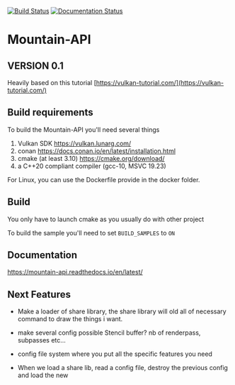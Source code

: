 [![Build Status](https://drone.aigle-grenier.ovh/api/badges/joeBlinx/Mountain-API/status.svg)](https://drone.aigle-grenier.ovh/joeBlinx/Mountain-API)
[![Documentation Status](https://readthedocs.org/projects/mountain-api/badge/?version=latest)](https://mountain-api.readthedocs.io/en/latest/?badge=latest)
# Mountain-API

## VERSION 0.1
Heavily based on this tutorial [https://vulkan-tutorial.com/](https://vulkan-tutorial.com/)

## Build requirements
To build the Mountain-API you'll need several things
1. Vulkan SDK https://vulkan.lunarg.com/
2. conan https://docs.conan.io/en/latest/installation.html
3. cmake (at least 3.10) https://cmake.org/download/
4. a C++20 compliant compiler (gcc-10, MSVC 19.23)

For Linux, you can use the Dockerfile provide in the docker folder.
## Build
You only have to launch cmake as you usually do with other project

To build the sample you'll need to set `BUILD_SAMPLES` to `ON`
## Documentation
https://mountain-api.readthedocs.io/en/latest/
## Next Features
- Make a loader of share library, the share library will old all of necessary command 
to draw the things i want.

- make several config possible Stencil buffer? nb of renderpass, subpasses etc...

- config file system where you put all the specific features you need 

- When we load a share lib, read a config file, destroy the previous config and load the new

